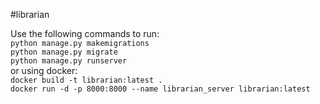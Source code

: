 #librarian

Use the following commands to run:  
`python manage.py makemigrations `  
`python manage.py migrate `  
`python manage.py runserver `  
or using docker:  
`docker build -t librarian:latest .`  
`docker run -d -p 8000:8000 --name librarian_server librarian:latest`